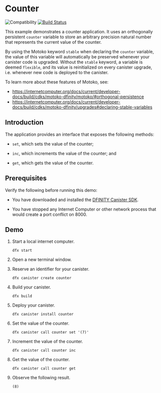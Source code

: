 # Counter

![Compatibility](https://img.shields.io/badge/compatibility-0.6.25-blue)
[![Build Status](https://github.com/dfinity/examples/workflows/motoko-counter-example/badge.svg)](https://github.com/dfinity/examples/actions?query=workflow%3Amotoko-counter-example)

This example demonstrates a counter application. It uses an orthogonally
persistent `counter` variable to store an arbitrary precision natural number
that represents the current value of the counter.

By using the Motoko keyword `stable` when declaring the `counter` variable,
the value of this variable will automatically be preserved whenever your canister code is
upgraded. Without the `stable` keyword, a variable is deemed `flexible`, and its value
is reinitialized on every canister upgrade, i.e. whenever new code is deployed to the canister.

To learn more about these features of Motoko, see:
* https://internetcomputer.org/docs/current/developer-docs/build/cdks/motoko-dfinity/motoko/#orthogonal-persistence
* https://internetcomputer.org/docs/current/developer-docs/build/cdks/motoko-dfinity/upgrades#declaring-stable-variables

## Introduction

The application provides an interface that exposes the following methods:

*  `set`, which sets the value of the counter;

*  `inc`, which increments the value of the counter; and

*  `get`, which gets the value of the counter.

## Prerequisites

Verify the following before running this demo:

*  You have downloaded and installed the [DFINITY Canister
   SDK](https://internetcomputer.org/docs/current/developer-docs/build/install-upgrade-remove).

*  You have stopped any Internet Computer or other network process that would
   create a port conflict on 8000.

## Demo

1. Start a local internet computer.

   ```text
   dfx start
   ```

1. Open a new terminal window.

1. Reserve an identifier for your canister.

   ```text
   dfx canister create counter
   ```

1. Build your canister.

   ```text
   dfx build
   ```

1. Deploy your canister.

   ```text
   dfx canister install counter
   ```

1. Set the value of the counter.

   ```text
   dfx canister call counter set '(7)'
   ```

1. Increment the value of the counter.

   ```text
   dfx canister call counter inc
   ```

1. Get the value of the counter.

   ```text
   dfx canister call counter get
   ```

1. Observe the following result.

   ```
   (8)
   ```

